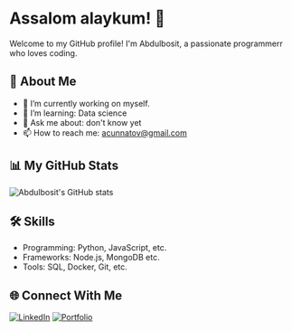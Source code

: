 # Assalom alaykum! 👋
Welcome to my GitHub profile! I'm Abdulbosit, a passionate programmerr who loves coding.

## 🌟 About Me
- 🔭 I’m currently working on myself.
- 🌱 I’m learning: Data science
- 💬 Ask me about: don't know yet
- 📫 How to reach me: acunnatov@gmail.com

## 📊 My GitHub Stats
![Abdulbosit's GitHub stats](https://github-readme-stats.vercel.app/api?username=positiveprogrammerr&show_icons=true&theme=radical)

## 🛠️ Skills
- Programming: Python, JavaScript, etc.
- Frameworks: Node.js, MongoDB etc.
- Tools: SQL, Docker, Git, etc.

## 🌐 Connect With Me
[![LinkedIn](https://img.shields.io/badge/LinkedIn-blue?logo=linkedin&logoColor=white)](https://www.linkedin.com/in/abdulbosit-sunnatov-904420263/)
[![Portfolio](https://img.shields.io/badge/Portfolio-black?logo=firefox&logoColor=white)](https://portfolio-wgdi.vercel.app/)
